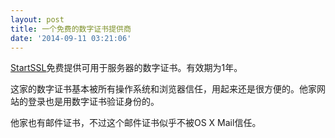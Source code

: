 ```yaml
---
layout: post
title: 一个免费的数字证书提供商
date: '2014-09-11 03:21:06'
---
```


<a href="http://www.startssl.com" target="_blank">StartSSL</a>免费提供可用于服务器的数字证书。有效期为1年。

这家的数字证书基本被所有操作系统和浏览器信任，用起来还是很方便的。他家网站的登录也是用数字证书验证身份的。

他家也有邮件证书，不过这个邮件证书似乎不被OS X Mail信任。